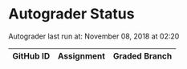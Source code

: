 # Autograder Status
Autograder last run at: November 08, 2018 at 02:20

| GitHub ID | Assignment | Graded Branch |
|-----------|------------|---------------|

